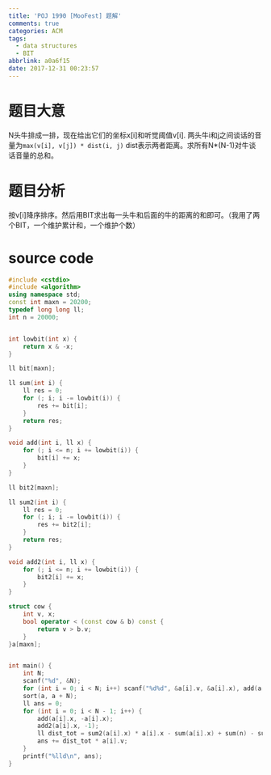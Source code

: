 ```yaml
---
title: 'POJ 1990 [MooFest] 题解'
comments: true
categories: ACM
tags:
  - data structures
  - BIT
abbrlink: a0a6f15
date: 2017-12-31 00:23:57
---
```

# 题目大意
N头牛排成一排，现在给出它们的坐标x[i]和听觉阈值v[i]. 两头牛i和j之间谈话的音量为`max(v[i], v[j]) * dist(i, j)` dist表示两者距离。求所有N*(N-1)对牛谈话音量的总和。

<!-- more -->

# 题目分析
按v[i]降序排序。然后用BIT求出每一头牛和后面的牛的距离的和即可。（我用了两个BIT，一个维护累计和，一个维护个数）


# source code
```c++
#include <cstdio>
#include <algorithm>
using namespace std;
const int maxn = 20200;
typedef long long ll;
int n = 20000;


int lowbit(int x) {
    return x & -x;
}

ll bit[maxn];

ll sum(int i) {
    ll res = 0;
    for (; i; i -= lowbit(i)) {
        res += bit[i];
    }
    return res;
}

void add(int i, ll x) {
    for (; i <= n; i += lowbit(i)) {
        bit[i] += x;
    }
}

ll bit2[maxn];

ll sum2(int i) {
    ll res = 0;
    for (; i; i -= lowbit(i)) {
        res += bit2[i];
    }
    return res;
}

void add2(int i, ll x) {
    for (; i <= n; i += lowbit(i)) {
        bit2[i] += x;
    }
}

struct cow {
    int v, x;
    bool operator < (const cow & b) const {
        return v > b.v;
    }
}a[maxn];


int main() {
    int N;
    scanf("%d", &N);
    for (int i = 0; i < N; i++) scanf("%d%d", &a[i].v, &a[i].x), add(a[i].x, a[i].x), add2(a[i].x, 1);
    sort(a, a + N);
    ll ans = 0;
    for (int i = 0; i < N - 1; i++) {
        add(a[i].x, -a[i].x);
        add2(a[i].x, -1);
        ll dist_tot = sum2(a[i].x) * a[i].x - sum(a[i].x) + sum(n) - sum(a[i].x) - (sum2(n) - sum2(a[i].x)) * a[i].x;
        ans += dist_tot * a[i].v;
    }
    printf("%lld\n", ans);
}

```